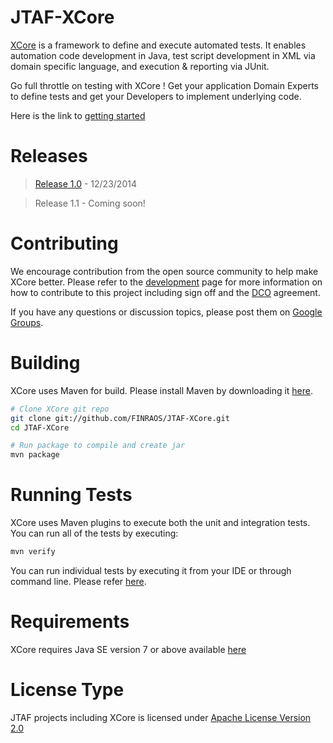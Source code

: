 JTAF-XCore 
==================
[XCore](http://finraos.github.io/JTAF-XCore/) is a framework to define and execute automated tests. It enables automation code development in Java, test script development in XML via domain specific language, and execution & reporting via JUnit.

Go full throttle on testing with XCore ! Get your application Domain Experts to define tests and get your Developers to implement underlying code.

Here is the link to [getting started](http://finraos.github.io/JTAF-XCore/howitworks.html)

Releases
========
>[Release 1.0](https://github.com/FINRAOS/JTAF-XCore/releases/tag/jtaf-xcore-1.0) - 12/23/2014

>Release 1.1 - Coming soon!

Contributing
=============
We encourage contribution from the open source community to help make XCore better. Please refer to the [development](http://finraos.github.io/JTAF-XCore/contribute.html) page for more information on how to contribute to this project including sign off and the [DCO](https://github.com/FINRAOS/JTAF-XCore/blob/master/DCO) agreement.

If you have any questions or discussion topics, please post them on [Google Groups](https://groups.google.com/forum/#!forum/jtaf-xcore).

Building
=========
XCore uses Maven for build. Please install Maven by downloading it [here](http://maven.apache.org/download.cgi).
```sh
# Clone XCore git repo
git clone git://github.com/FINRAOS/JTAF-XCore.git
cd JTAF-XCore

# Run package to compile and create jar
mvn package
```

Running Tests
==============
XCore uses Maven plugins to execute both the unit and integration tests.  You can run all of the tests by executing:
```sh
mvn verify
```
You can run individual tests by executing it from your IDE or through command line.  Please refer [here](http://finraos.github.io/JTAF-XCore/howitworks.html).

Requirements
==============
XCore requires Java SE version 7 or above available [here](http://www.oracle.com/technetwork/java/javase/downloads/index.html)

License Type
=============
JTAF projects including XCore is licensed under [Apache License Version 2.0](http://www.apache.org/licenses/LICENSE-2.0)

